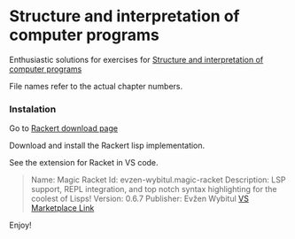# Structure and interpretation of computer programs

Enthusiastic solutions for exercises for [Structure and interpretation of computer programs](https://www.amazon.com/Structure-Interpretation-Computer-Programs-Engineering/dp/0262510871)

File names refer to the actual chapter numbers.

### Instalation

Go to [Rackert download page](https://download.racket-lang.org/)

Download and install the Rackert lisp implementation.

See the extension for Racket in VS code.

> Name: Magic Racket
Id: evzen-wybitul.magic-racket
Description: LSP support, REPL integration, and top notch syntax highlighting for the coolest of Lisps!
Version: 0.6.7
Publisher: Evžen Wybitul
[VS Marketplace Link](https://marketplace.visualstudio.com/items?itemName=evzen-wybitul.magic-racket)

Enjoy!
